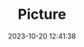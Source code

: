---
weight: 1
images:
- /images/edited/172.jpeg
title: Picture
date: 2023-10-20 12:41:38
tags: [luminar neo,work,24-70mm F2.8 DG DN | Art 019,ILCE-7M3,65.4,dog,boat]
---
